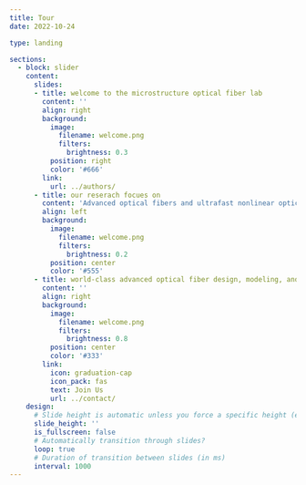 ```yaml
---
title: Tour
date: 2022-10-24

type: landing

sections:
  - block: slider
    content:
      slides:
      - title: welcome to the microstructure optical fiber lab
        content: ''
        align: right
        background:
          image:
            filename: welcome.png
            filters:
              brightness: 0.3
          position: right
          color: '#666'
        link:
          url: ../authors/
      - title: our reserach focues on
        content: 'Advanced optical fibers and ultrafast nonlinear optics'
        align: left
        background:
          image:
            filename: welcome.png
            filters:
              brightness: 0.2
          position: center
          color: '#555'
      - title: world-class advanced optical fiber design, modeling, and characterization
        content: ''
        align: right
        background:
          image:
            filename: welcome.png
            filters:
              brightness: 0.8
          position: center
          color: '#333'
        link:
          icon: graduation-cap
          icon_pack: fas
          text: Join Us
          url: ../contact/
    design:
      # Slide height is automatic unless you force a specific height (e.g. '400px')
      slide_height: ''
      is_fullscreen: false
      # Automatically transition through slides?
      loop: true
      # Duration of transition between slides (in ms)
      interval: 1000
---
```

